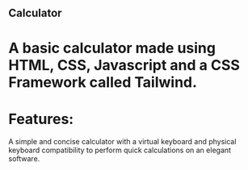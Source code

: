 ## Calculator
# A basic calculator made using HTML, CSS, Javascript and a CSS Framework called Tailwind.

# Features:

A simple and concise calculator with a virtual keyboard and physical keyboard compatibility to perform quick calculations on an elegant software.


